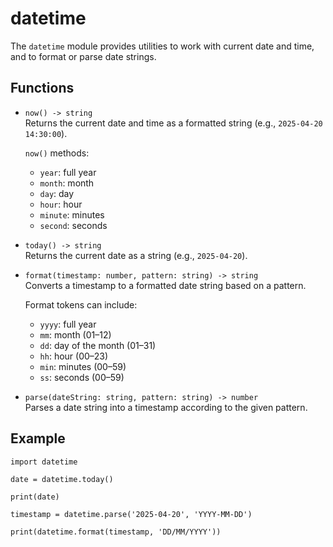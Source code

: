 # datetime

The `datetime` module provides utilities to work with current date and time, and to format or parse date strings.

## Functions

-   `now() -> string`  
    Returns the current date and time as a formatted string (e.g., `2025-04-20 14:30:00`).

    `now()` methods:

    -   `year`: full year
    -   `month`: month
    -   `day`: day
    -   `hour`: hour
    -   `minute`: minutes
    -   `second`: seconds

-   `today() -> string`  
    Returns the current date as a string (e.g., `2025-04-20`).

-   `format(timestamp: number, pattern: string) -> string`  
    Converts a timestamp to a formatted date string based on a pattern.

    Format tokens can include:

    -   `yyyy`: full year
    -   `mm`: month (01–12)
    -   `dd`: day of the month (01–31)
    -   `hh`: hour (00–23)
    -   `min`: minutes (00–59)
    -   `ss`: seconds (00–59)

-   `parse(dateString: string, pattern: string) -> number`  
    Parses a date string into a timestamp according to the given pattern.

## Example

```ez
import datetime

date = datetime.today()

print(date)

timestamp = datetime.parse('2025-04-20', 'YYYY-MM-DD')

print(datetime.format(timestamp, 'DD/MM/YYYY'))
```
